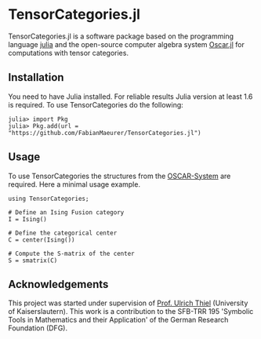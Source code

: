 # TensorCategories.jl

TensorCategories.jl is a software package based on the programming language [julia](https://julialang.org) and the open-source computer algebra system [Oscar.jl](https://github.com/oscar-system/Oscar.jl) for computations with tensor categories. 

## Installation

You need to have Julia installed. For reliable results Julia version at least 1.6 is required. To use TensorCategories
do the following:

```julia-repl
julia> import Pkg
julia> Pkg.add(url = "https://github.com/FabianMaeurer/TensorCategories.jl")
```

## Usage

To use TensorCategories the structures from the [OSCAR-System](https://github.com/oscar-system/Oscar.jl) are required. Here a minimal usage example.

```@repl
using TensorCategories;

# Define an Ising Fusion category
I = Ising()

# Define the categorical center
C = center(Ising())

# Compute the S-matrix of the center
S = smatrix(C)
```

## Acknowledgements

This project was started under supervision of [Prof. Ulrich Thiel](https://ulthiel.com/math/)  (University of Kaiserslautern). This work is a
contribution to the SFB-TRR 195 'Symbolic Tools in Mathematics and their
Application' of the German Research Foundation (DFG).
